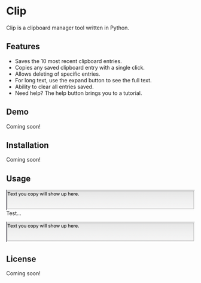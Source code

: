 # Clip

Clip is a clipboard manager tool written in Python.

## Features

- Saves the 10 most recent clipboard entries.
- Copies any saved clipboard entry with a single click.
- Allows deleting of specific entries.
- For long text, use the expand button to see the full text.
- Ability to clear all entries saved.
- Need help? The help button brings you to a tutorial.

## Demo

Coming soon!

## Installation

Coming soon!

## Usage

<img style="float: right;" src="https://github.com/dillonyu/clip/blob/main/images/usage-entry.png">

Test...

![alt text](https://github.com/dillonyu/clip/blob/main/images/usage-entry.png)

## License

Coming soon!
